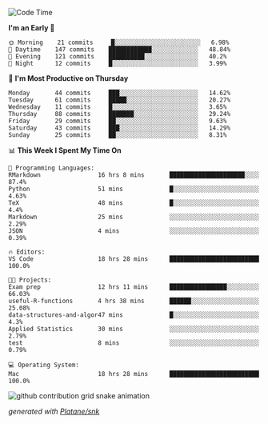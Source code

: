<!--START_SECTION:waka-->
![Code Time](http://img.shields.io/badge/Code%20Time-142%20hrs%2042%20mins-blue)

**I'm an Early 🐤** 

```text
🌞 Morning    21 commits     █░░░░░░░░░░░░░░░░░░░░░░░░   6.98% 
🌆 Daytime    147 commits    ████████████░░░░░░░░░░░░░   48.84% 
🌃 Evening    121 commits    ██████████░░░░░░░░░░░░░░░   40.2% 
🌙 Night      12 commits     █░░░░░░░░░░░░░░░░░░░░░░░░   3.99%

```
📅 **I'm Most Productive on Thursday** 

```text
Monday       44 commits     ███░░░░░░░░░░░░░░░░░░░░░░   14.62% 
Tuesday      61 commits     █████░░░░░░░░░░░░░░░░░░░░   20.27% 
Wednesday    11 commits     █░░░░░░░░░░░░░░░░░░░░░░░░   3.65% 
Thursday     88 commits     ███████░░░░░░░░░░░░░░░░░░   29.24% 
Friday       29 commits     ██░░░░░░░░░░░░░░░░░░░░░░░   9.63% 
Saturday     43 commits     ███░░░░░░░░░░░░░░░░░░░░░░   14.29% 
Sunday       25 commits     ██░░░░░░░░░░░░░░░░░░░░░░░   8.31%

```


📊 **This Week I Spent My Time On** 

```text
💬 Programming Languages: 
RMarkdown                16 hrs 8 mins       █████████████████████░░░░   87.4% 
Python                   51 mins             █░░░░░░░░░░░░░░░░░░░░░░░░   4.63% 
TeX                      48 mins             █░░░░░░░░░░░░░░░░░░░░░░░░   4.4% 
Markdown                 25 mins             ░░░░░░░░░░░░░░░░░░░░░░░░░   2.29% 
JSON                     4 mins              ░░░░░░░░░░░░░░░░░░░░░░░░░   0.39%

🔥 Editors: 
VS Code                  18 hrs 28 mins      █████████████████████████   100.0%

🐱‍💻 Projects: 
Exam prep                12 hrs 11 mins      ████████████████░░░░░░░░░   66.03% 
useful-R-functions       4 hrs 38 mins       ██████░░░░░░░░░░░░░░░░░░░   25.08% 
data-structures-and-algor47 mins             █░░░░░░░░░░░░░░░░░░░░░░░░   4.3% 
Applied Statistics       30 mins             ░░░░░░░░░░░░░░░░░░░░░░░░░   2.79% 
test                     8 mins              ░░░░░░░░░░░░░░░░░░░░░░░░░   0.79%

💻 Operating System: 
Mac                      18 hrs 28 mins      █████████████████████████   100.0%

```


<!--END_SECTION:waka-->


<!--Snake Game-->
![github contribution grid snake animation](https://raw.githubusercontent.com/viggo-gascou/viggo-gascou/output/github-contribution-grid-snake.svg)

_generated with [Platane/snk](https://github.com/Platane/snk)_
<!--Snake Game-->

